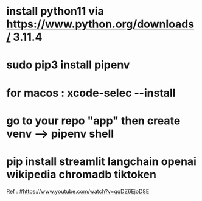 # install python11 via https://www.python.org/downloads/  3.11.4
# sudo pip3 install pipenv
# for macos : xcode-selec --install
# go to your repo "app" then create venv  --> pipenv shell 
# pip install streamlit langchain openai wikipedia chromadb tiktoken




Ref  : 
#https://www.youtube.com/watch?v=qqDZ6EjoD8E

